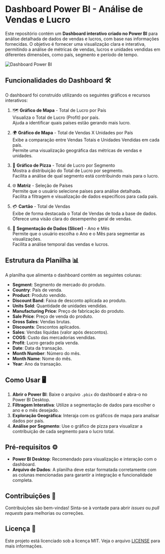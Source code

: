 # Dashboard Power BI - Análise de Vendas e Lucro

Este repositório contém um **Dashboard interativo criado no Power BI** para análise detalhada de dados de vendas e lucros, com base nas informações fornecidas. O objetivo é fornecer uma visualização clara e interativa, permitindo a análise de métricas de vendas, lucros e unidades vendidas em diferentes dimensões, como país, segmento e período de tempo.

![Dashboard Power BI](https://postimg.cc/2VyfQXsg)

## Funcionalidades do Dashboard 🛠️

O dashboard foi construído utilizando os seguintes gráficos e recursos interativos:

1. 🗺️ **Gráfico de Mapa** - Total de Lucro por País  
   Visualiza o Total de Lucro (Profit) por país.  
   Ajuda a identificar quais países estão gerando mais lucro.

2. 🌍 **Gráfico de Mapa** - Total de Vendas X Unidades por País  
   Exibe a comparação entre Vendas Totais e Unidades Vendidas em cada país.  
   Permite uma visualização geográfica das métricas de vendas e unidades.

3. 🍕 **Gráfico de Pizza** - Total de Lucro por Segmento  
   Mostra a distribuição do Total de Lucro por segmento.  
   Facilita a análise de qual segmento está contribuindo mais para o lucro.

4. 🌐 **Matriz** - Seleção de Países  
   Permite que o usuário selecione países para análise detalhada.  
   Facilita a filtragem e visualização de dados específicos para cada país.

5. 💳 **Cartão** - Total de Vendas  
   Exibe de forma destacada o Total de Vendas de toda a base de dados.  
   Oferece uma visão clara do desempenho geral de vendas.

6. 📅 **Segmentação de Dados (Slicer)** - Ano e Mês  
   Permite que o usuário escolha o Ano e o Mês para segmentar as visualizações.  
   Facilita a análise temporal das vendas e lucros.

## Estrutura da Planilha 📊

A planilha que alimenta o dashboard contém as seguintes colunas:

- **Segment**: Segmento de mercado do produto.
- **Country**: País de venda.
- **Product**: Produto vendido.
- **Discount Band**: Faixa de desconto aplicada ao produto.
- **Units Sold**: Quantidade de unidades vendidas.
- **Manufacturing Price**: Preço de fabricação do produto.
- **Sale Price**: Preço de venda do produto.
- **Gross Sales**: Vendas brutas.
- **Discounts**: Descontos aplicados.
- **Sales**: Vendas líquidas (valor após descontos).
- **COGS**: Custo das mercadorias vendidas.
- **Profit**: Lucro gerado pela venda.
- **Date**: Data da transação.
- **Month Number**: Número do mês.
- **Month Name**: Nome do mês.
- **Year**: Ano da transação.

## Como Usar 🖥️

1. **Abrir o Power BI**: Baixe o arquivo `.pbix` do dashboard e abra-o no Power BI Desktop.
2. **Filtragem Interativa**: Utilize a segmentação de dados para escolher o ano e o mês desejado.
3. **Exploração Geográfica**: Interaja com os gráficos de mapa para analisar dados por país.
4. **Análise por Segmento**: Use o gráfico de pizza para visualizar a contribuição de cada segmento para o lucro total.

## Pré-requisitos ⚙️

- **Power BI Desktop**: Recomendado para visualização e interação com o dashboard.
- **Arquivo de Dados**: A planilha deve estar formatada corretamente com as colunas mencionadas para garantir a integração e funcionalidade completa.

## Contribuições 🤝

Contribuições são bem-vindas! Sinta-se à vontade para abrir *issues* ou *pull requests* para melhorias ou correções.

## Licença 📜

Este projeto está licenciado sob a licença MIT. Veja o arquivo [LICENSE](LICENSE) para mais informações.
